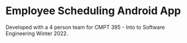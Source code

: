# Employee Scheduling Android App
Developed with a 4 person team for CMPT 395 - Into to Software Engineering Winter 2022.
